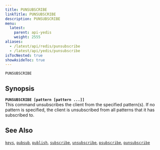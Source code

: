 ```yaml
---
title: PUNSUBSCRIBE
linkTitle: PUNSUBSCRIBE
description: PUNSUBSCRIBE
menu:
  latest:
    parent: api-yedis
    weight: 2555
aliases:
  - /latest/api/redis/punsubscribe
  - /latest/api/yedis/punsubscribe
isTocNested: true
showAsideToc: true
---
```

`PUNSUBSCRIBE` 

## Synopsis
<b>`PUNSUBSCRIBE [pattern [pattern ...]]`</b><br>
This command unsubscribes the client from the specified pattern(s). If no pattern is specified, the client is unsubscribed from all patterns that it has subscribed to.

## See Also
[`keys`](../keys/), 
[`pubsub`](../pubsub/), 
[`publish`](../publish/), 
[`subscribe`](../subscribe/), 
[`unsubscribe`](../unsubscribe/), 
[`psubscribe`](../psubscribe/), 
[`punsubscribe`](../punsubscribe/)
